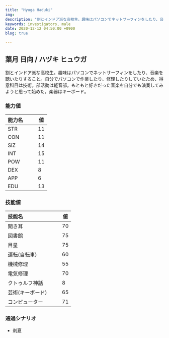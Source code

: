 ```yaml
---
title: "Hyuga Haduki"
img: 
description: "割とインドア派な高校生。趣味はパソコンでネットサーフィンをしたり、音楽を聴いたりすること。自分でパソコンで作業したり、"
keywords: investigators, male
date: 2020-12-12 04:50:00 +0900
blog: true

---
```


## 葉月 日向 / ハヅキ ヒュウガ
割とインドア派な高校生。趣味はパソコンでネットサーフィンをしたり、音楽を聴いたりすること。自分でパソコンで作業したり、修理したりしていたため、得意科目は技術。部活動は軽音部。もともと好きだった音楽を自分でも演奏してみようと思って始めた。楽器はキーボード。

### 能力値
|能力名  |　　値|
|--------|------|
|STR     |　　11|
|CON     |　　11|
|SIZ     |　　14|
|INT     |　　15|
|POW     |　　11|
|DEX     |　　8 |
|APP     |　　6 |
|EDU     |　　13|

### 技能値
|技能名              |　　値|
|:-------------------|------|
|聞き耳              |　　70|
|図書館              |　　75|
|目星                |　　75|
|運転(自転車)        |　　60|
|機械修理            |　　55|
|電気修理            |　　70|
|クトゥルフ神話      |　　8 |
|芸術(キーボード)    |　　65|
|コンピューター      |　　71|

### 通過シナリオ
- 刹夏